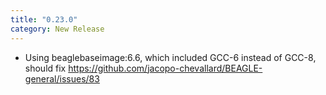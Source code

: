 ```yaml
---
title: "0.23.0"
category: New Release
---
```

  - Using beaglebaseimage:6.6, which included GCC-6 instead of GCC-8, should fix https://github.com/jacopo-chevallard/BEAGLE-general/issues/83



